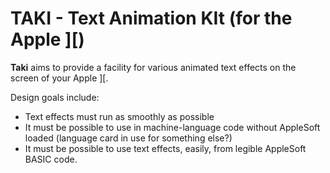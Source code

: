 # TAKI - Text Animation KIt (for the Apple \]\[)

**Taki** aims to provide a facility for various animated text effects
on the screen of your Apple \]\[.

Design goals include:
  * Text effects must run as smoothly as possible
  * It must be possible to use in machine-language code without
    AppleSoft loaded (language card in use for something else?)
  * It must be possible to use text effects, easily, from legible AppleSoft BASIC code.
